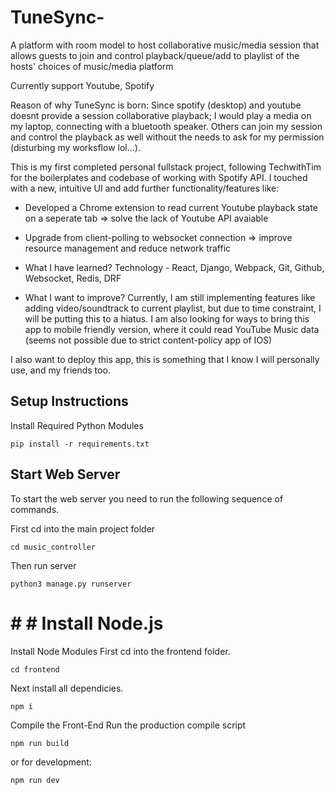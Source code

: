 # TuneSync-
A platform with room model to host collaborative music/media session that allows guests to join and control playback/queue/add to playlist of the hosts' choices of music/media platform

Currently support Youtube, Spotify

Reason of why TuneSync is born: Since spotify (desktop) and youtube doesnt provide a session collaborative playback; I would play a media on my laptop, connecting with a bluetooth speaker. Others can join my session and control the playback as well without the needs to ask for my permission (disturbing my worksflow lol...). 


This is my first completed personal fullstack project, following TechwithTim for the boilerplates and codebase of working with Spotify API. I touched with a new, intuitive UI and add further functionality/features like:

  - Developed a Chrome extension to read current Youtube playback state on a seperate tab => solve the lack of Youtube API avaiable
  - Upgrade from client-polling to websocket connection => improve resource management and reduce network traffic

- What I have learned?
Technology - React, Django, Webpack, Git, Github, Websocket, Redis, DRF

- What I want to improve?
Currently, I am still implementing features like adding video/soundtrack to current playlist, but due to time constraint, I will be putting this to a hiatus. I am also looking for ways to bring this app to mobile friendly version, where it could read YouTube Music data (seems not possible due to strict content-policy app of IOS)

I also want to deploy this app, this is something that I know I will personally use, and my friends too.

## Setup Instructions
Install Required Python Modules

```
pip install -r requirements.txt
```

## Start Web Server
To start the web server you need to run the following sequence of commands.

First cd into the main project folder 

```
cd music_controller
```
Then run server 
```
python3 manage.py runserver
```

# # # Install Node.js
Install Node Modules
First cd into the frontend folder.

```
cd frontend
```

Next install all dependicies.
```
npm i
```
Compile the Front-End
Run the production compile script

```
npm run build
```
or for development:
```
npm run dev
```

